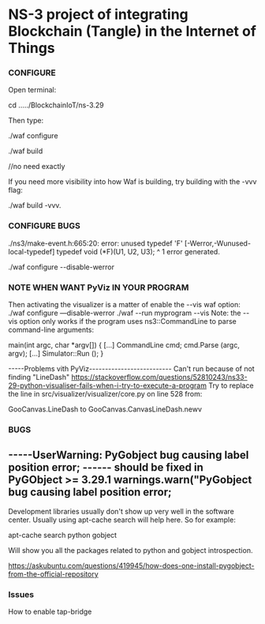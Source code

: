 # NS-3 project of integrating Blockchain (Tangle) in the Internet of Things

### CONFIGURE

Open terminal:

cd ...../BlockchainIoT/ns-3.29

Then type:

./waf configure

./waf build



//no need exactly

If you need more visibility into how Waf is building, try building with the -vvv flag:

./waf build -vvv.



### CONFIGURE BUGS

./ns3/make-event.h:665:20: error: unused typedef 'F' [-Werror,-Wunused-local-typedef]
    typedef void (*F)(U1, U2, U3);
                   ^
1 error generated.

./waf configure --disable-werror


### NOTE WHEN WANT PyViz IN YOUR PROGRAM

Then activating the visualizer is a matter of enable the --vis waf option:
./waf configure —disable-werror
./waf --run myprogram --vis
Note: the --vis option only works if the program uses ns3::CommandLine to parse command-line arguments:

main(int argc, char *argv[])
{
   [...]
   CommandLine cmd;
   cmd.Parse (argc, argv);
   [...]
   Simulator::Run ();
 }

-----Problems vith PyViz--------------------------
Can't run because of not finding "LineDash"
https://stackoverflow.com/questions/52810243/ns33-29-python-visualiser-fails-when-i-try-to-execute-a-program
Try to replace the line in src/visualizer/visualizer/core.py on line 528 from:

GooCanvas.LineDash
to
GooCanvas.CanvasLineDash.newv 

 
### BUGS
 
 
-----UserWarning: PyGobject bug causing label position error; ------
should be fixed in PyGObject >= 3.29.1  warnings.warn("PyGobject
bug causing label position error; 
--------------------------------------------------------
Development libraries usually don't show up very well in the software center. 
Usually using apt-cache search will help here. So for example:

apt-cache search python gobject

Will show you all the packages related to python and gobject introspection.

https://askubuntu.com/questions/419945/how-does-one-install-pygobject-from-the-official-repository
 

### Issues

How to enable tap-bridge

